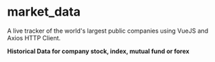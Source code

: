 # market_data
A live tracker of the world's largest public companies using VueJS and Axios HTTP Client.

**Historical Data for company stock, index, mutual fund or forex**

